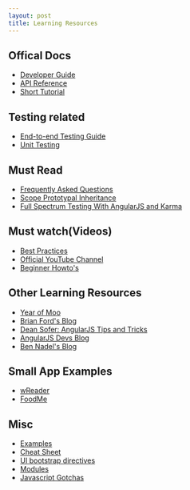```yaml
---
layout: post
title: Learning Resources
---
```

        
## Offical Docs
* [Developer Guide][1]
* [API Reference][2]
* [Short Tutorial][3]

## Testing related
* [End-to-end Testing Guide][4]
* [Unit Testing][5]

## Must Read
* [Frequently Asked Questions][6]
* [Scope Prototypal Inheritance][7]
* [Full Spectrum Testing With AngularJS and Karma][8]
          
## Must watch(Videos)
* [Best Practices][9]
* [Official YouTube Channel][10]
* [Beginner Howto's][11]

## Other Learning Resources
* [Year of Moo][12]
* [Brian Ford's Blog][13]
* [Dean Sofer: AngularJS Tips and Tricks][14]
* [AngularJS Devs Blog][15]
* [Ben Nadel's Blog][16]

## Small App Examples
* [wReader][17]
* [FoodMe][18]
          
## Misc
* [Examples][19]
* [Cheat Sheet][20]
* [UI bootstrap directives][21]
* [Modules][22]
* [Javascript Gotchas][23]

[1]: http://docs.angularjs.org/guide "Developer Guide"
[2]: http://docs.angularjs.org/api/ "API Reference"
[3]: http://docs.angularjs.org/tutorial
[4]: http://docs.angularjs.org/guide/devguide.e2e-testing "End-to-end Testing Guide"
[5]: http://docs.angularjs.org/guide/devguide.unit-testing "Unit Testing"
[6]: http://docs.angularjs.org/misc/faq "Frequently Asked Questions"
[7]: https://github.com/angular/angular.js/wiki/The-Nuances-of-Scope-Prototypal-Inheritance "Scope Proptotypal Inheritance"
[8]: http://www.yearofmoo.com/2013/01/full-spectrum-testing-with-angularjs-and-karma.html "Full Spectrum Testing With AngularJS and Karma"
[9]: http://www.youtube.com/watch?v=ZhfUv0spHCY "Best Practices"
[10]: http://www.youtube.com/user/angularjs "Official YouTube Channel"
[11]: http://www.egghead.io "Beginner Howto's"
[12]: http://www.yearofmoo.com "Year of Moo"
[13]: http://briantford.com/blog "Brian Ford's Blog"
[14]: http://deansofer.com/posts/view/14/AngularJs-Tips-and-Tricks-UPDATED "Dean Sofer: AngularJS Tips and Tricks"
[15]: http://blog.angularjs.org "AngularJS Devs Blog"
[16]: http://www.bennadel.com "Ben Nadel's Blog"
[17]: https://github.com/GoogleChrome/wReader-app "wReader"
[18]: http://blog.angularjs.org/2012/11/angularjs-example-applications.html "FoodMe"
[19]: https://github.com/angular/angular.js/wiki/JsFiddle-Examples "Examples"
[20]: http://www.cheatography.com/proloser/cheat-sheets/angularjs "Cheat Sheet"
[21]: http://angular-ui.github.com "UI bootstrap directives"
[22]: http://ngmodules.org "Modules"
[23]: http://bonsaiden.github.io/JavaScript-Garden/ "Javascript Gotchas"